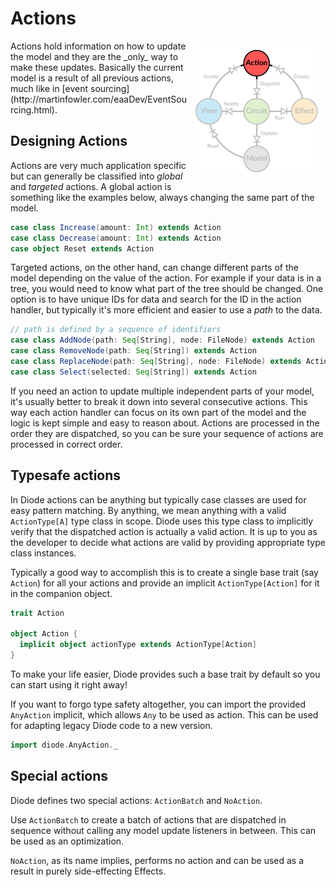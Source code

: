 # Actions

<img src="../images/architecture-action.png" style="float: right; padding: 10px">
Actions hold information on how to update the model and they are the _only_ way to make these updates. Basically the current model is a result of all previous
actions, much like in [event sourcing](http://martinfowler.com/eaaDev/EventSourcing.html).

## Designing Actions
 
Actions are very much application specific but can generally be classified into _global_ and _targeted_ actions. A global action is something like the examples
below, always changing the same part of the model.

```scala
case class Increase(amount: Int) extends Action
case class Decrease(amount: Int) extends Action
case object Reset extends Action
```

Targeted actions, on the other hand, can change different parts of the model depending on the value of the action. For example if your data is in a tree, you
would need to know what part of the tree should be changed. One option is to have unique IDs for data and search for the ID in the action handler, but typically
it's more efficient and easier to use a _path_ to the data.

```scala
// path is defined by a sequence of identifiers
case class AddNode(path: Seq[String], node: FileNode) extends Action
case class RemoveNode(path: Seq[String]) extends Action
case class ReplaceNode(path: Seq[String], node: FileNode) extends Action
case class Select(selected: Seq[String]) extends Action
```

If you need an action to update multiple independent parts of your model, it's usually better to break it down into several consecutive actions. This way each
action handler can focus on its own part of the model and the logic is kept simple and easy to reason about. Actions are processed in the order they are
dispatched, so you can be sure your sequence of actions are processed in correct order.

## Typesafe actions

In Diode actions can be anything but typically case classes are used for easy pattern matching. By anything, we mean anything with a valid
`ActionType[A]` type class in scope. Diode uses this type class to implicitly verify that the dispatched action is actually a valid action. It is up
to you as the developer to decide what actions are valid by providing appropriate type class instances.

Typically a good way to accomplish this is to create a single base trait (say `Action`) for all your actions and provide an implicit
`ActionType[Action]` for it in the companion object.

```scala
trait Action

object Action {
  implicit object actionType extends ActionType[Action]
}
```

To make your life easier, Diode provides such a base trait by default so you can start using it right away!

If you want to forgo type safety altogether, you can import the provided `AnyAction` implicit, which allows `Any` to be used as action. This can be used
for adapting legacy Diode code to a new version.

```scala
import diode.AnyAction._
```

## Special actions

Diode defines two special actions: `ActionBatch` and `NoAction`.

Use `ActionBatch` to create a batch of actions that are dispatched in sequence without calling any model update listeners in between. This can be used as an
optimization.

`NoAction`, as its name implies, performs no action and can be used as a result in purely side-effecting Effects.
